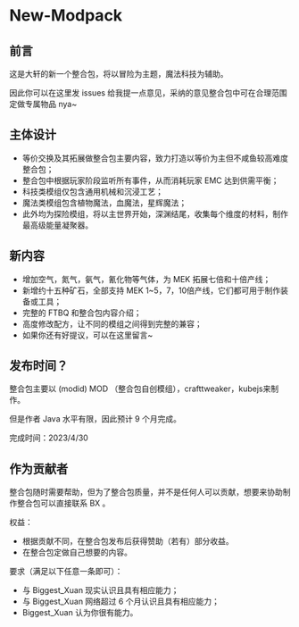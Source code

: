 # New-Modpack  
## 前言  
这是大轩的新一个整合包，将以冒险为主题，魔法科技为辅助。  
  
因此你可以在这里发 issues 给我提一点意见，采纳的意见整合包中可在合理范围定做专属物品 nya~  

## 主体设计  
* 等价交换及其拓展做整合包主要内容，致力打造以等价为主但不咸鱼较高难度整合包；  
* 整合包中根据玩家阶段监听所有事件，从而消耗玩家 EMC 达到供需平衡；
* 科技类模组仅包含通用机械和沉浸工艺；  
* 魔法类模组包含植物魔法，血魔法，星辉魔法；  
* 此外均为探险模组，将以主世界开始，深渊结尾，收集每个维度的材料，制作最高级能量凝聚器。  
  
## 新内容
* 增加空气，氮气，氨气，氰化物等气体，为 MEK 拓展七倍和十倍产线；  
* 新增约十五种矿石，全部支持 MEK 1~5，7，10倍产线，它们都可用于制作装备或工具；
* 完整的 FTBQ 和整合包内容介绍；  
* 高度修改配方，让不同的模组之间得到完整的兼容；  
* 如果你还有好提议，可以在这里留言~  

## 发布时间？
整合包主要以 (modid) MOD （整合包自创模组），crafttweaker，kubejs来制作。  
  
但是作者 Java 水平有限，因此预计 9 个月完成。  
  
完成时间：2023/4/30 

## 作为贡献者
整合包随时需要帮助，但为了整合包质量，并不是任何人可以贡献，想要来协助制作整合包可以直接联系 BX 。

权益：  
* 根据贡献不同，在整合包发布后获得赞助（若有）部分收益。
* 在整合包定做自己想要的内容。  

要求（满足以下任意一条即可）：
* 与 Biggest_Xuan 现实认识且具有相应能力；  
* 与 Biggest_Xuan 网络超过 6 个月认识且具有相应能力；
* Biggest_Xuan 认为你很有能力。
